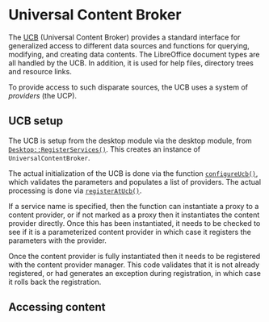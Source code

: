 # Universal Content Broker

The [UCB](https://wiki.documentfoundation.org/Documentation/DevGuide/Universal\_Content\_Broker) (Universal Content Broker) provides a standard interface for generalized access to different data sources and functions for querying, modifying, and creating data contents. The LibreOffice document types are all handled by the UCB. In addition, it is used for help files, directory trees and resource links.

To provide access to such disparate sources, the UCB uses a system of _providers_ (the UCP).&#x20;

## UCB setup

The UCB is setup from the desktop module via the desktop module, from [`Desktop::RegisterServices()`](https://opengrok.libreoffice.org/xref/core/desktop/source/app/appinit.cxx?r=91ba9654#87). This creates an instance of `UniversalContentBroker`.&#x20;

The actual initialization of the UCB is done via the function [`configureUcb()`](https://opengrok.libreoffice.org/xref/core/ucb/source/core/ucb.cxx#configureUcb), which validates the parameters and populates a list of providers. The actual processing is done via [`registerAtUcb()`](https://opengrok.libreoffice.org/xref/core/ucbhelper/source/provider/registerucb.cxx?r=734dc3c3\&fi=registerAtUcb#registerAtUcb).

If a service name is specified, then the function can instantiate a proxy to a content provider, or if not marked as a proxy then it instantiates the content provider directly. Once this has been instantiated, it needs to be checked to see if it is a parameterized content provider in which case it registers the parameters with the provider.

Once the content provider is fully instantiated then it needs to be registered with the content provider manager. This code validates that it is not already registered, or had generates an exception during registration, in which case it rolls back the registration.

## Accessing content

